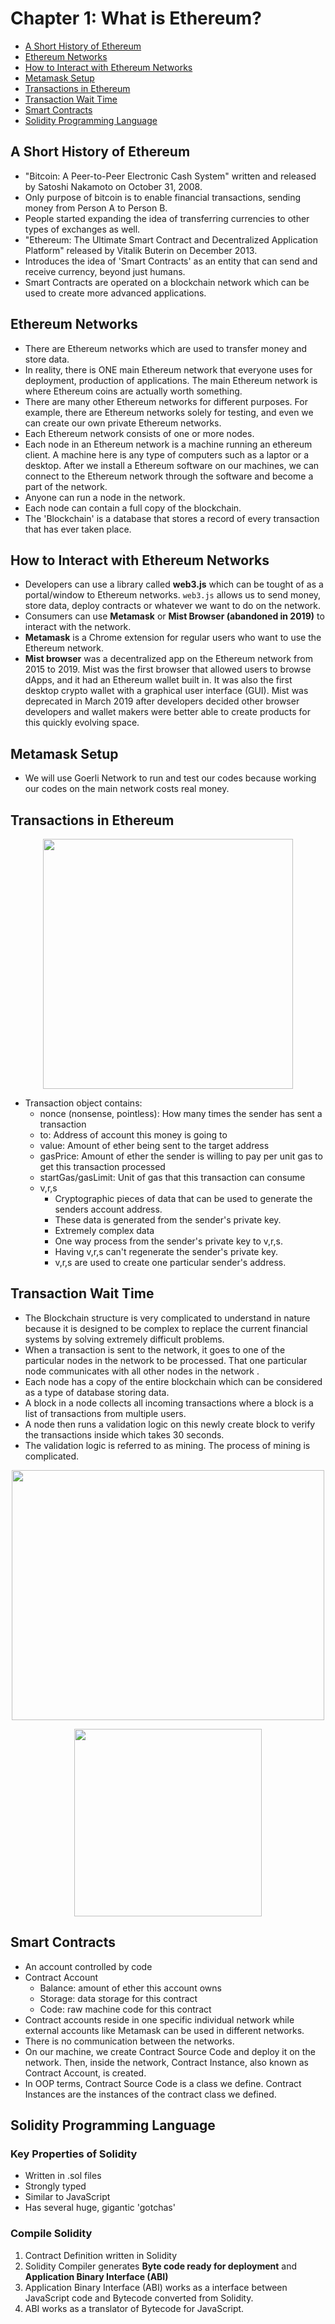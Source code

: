 # Chapter 1: What is Ethereum?

- [A Short History of Ethereum](#a-short-history-of-ethereum)
- [Ethereum Networks](#ethereum-networks)
- [How to Interact with Ethereum Networks](#how-to-interact-with-ethereum-networks)
- [Metamask Setup](#metamask-setup)
- [Transactions in Ethereum](#transactions-in-ethereum)
- [Transaction Wait Time](#transaction-wait-time)
- [Smart Contracts](#smart-contracts)
- [Solidity Programming Language](#solidity-programming-language)

## A Short History of Ethereum

- "Bitcoin: A Peer-to-Peer Electronic Cash System" written and released by Satoshi Nakamoto on October 31, 2008.
- Only purpose of bitcoin is to enable financial transactions, sending money from Person A to Person B.
- People started expanding the idea of transferring currencies to other types of exchanges as well.
- "Ethereum: The Ultimate Smart Contract and Decentralized Application Platform" released by Vitalik Buterin on December 2013.
- Introduces the idea of 'Smart Contracts' as an entity that can send and receive currency, beyond just humans.
- Smart Contracts are operated on a blockchain network which can be used to create more advanced applications.

## Ethereum Networks

- There are Ethereum networks which are used to transfer money and store data.
- In reality, there is ONE main Ethereum network that everyone uses for deployment, production of applications. The main Ethereum network is where Ethereum coins are actually worth something.
- There are many other Ethereum networks for different purposes. For example, there are Ethereum networks solely for testing, and even we can create our own private Ethereum networks.
- Each Ethereum network consists of one or more nodes.
- Each node in an Ethereum network is a machine running an ethereum client. A machine here is any type of computers such as a laptor or a desktop. After we install a Ethereum software on our machines, we can connect to the Ethereum network through the software and become a part of the network.
- Anyone can run a node in the network.
- Each node can contain a full copy of the blockchain.
- The 'Blockchain' is a database that stores a record of every transaction that has ever taken place.

## How to Interact with Ethereum Networks

- Developers can use a library called **web3.js** which can be tought of as a portal/window to Ethereum networks. `web3.js` allows us to send money, store data, deploy contracts or whatever we want to do on the network.
- Consumers can use **Metamask** or **Mist Browser (abandoned in 2019)** to interact with the network. 
- **Metamask** is a Chrome extension for regular users who want to use the Ethereum network. 
- **Mist browser** was a decentralized app on the Ethereum network from 2015 to 2019. Mist was the first browser that allowed users to browse dApps, and it had an Ethereum wallet built in. It was also the first desktop crypto wallet with a graphical user interface (GUI). Mist was deprecated in March 2019 after developers decided other browser developers and wallet makers were better able to create products for this quickly evolving space.

## Metamask Setup

- We will use Goerli Network to run and test our codes because working our codes on the main network costs real money.

## Transactions in Ethereum

<p align="center">
  <img width="400" height="400" src="https://user-images.githubusercontent.com/41933169/217088718-72eefc4f-faf9-4a66-82cc-b1415aa187fb.png">
</p>

- Transaction object contains:
  - nonce (nonsense, pointless): How many times the sender has sent a transaction
  - to: Address of account this money is going to
  - value: Amount of ether being sent to the target address
  - gasPrice: Amount of ether the sender is willing to pay per unit gas to get this transaction processed
  - startGas/gasLimit: Unit of gas that this transaction can consume
  - v,r,s
    - Cryptographic pieces of data that can be used to generate the senders account address. 
    - These data is generated from the sender's private key.
    - Extremely complex data 
    - One way process from the sender's private key to v,r,s.
    - Having v,r,s can't regenerate the sender's private key.
    - v,r,s are used to create one particular sender's address.

## Transaction Wait Time

- The Blockchain structure is very complicated to understand in nature because it is designed to be complex to replace the current financial systems by solving extremely difficult problems.
- When a transaction is sent to the network, it goes to one of the particular nodes in the network to be processed. That one particular node communicates with all other nodes in the network .
- Each node has a copy of the entire blockchain which can be considered as a type of database storing data.
- A block in a node collects all incoming transactions where a block is a list of transactions from multiple users.
- A node then runs a validation logic on this newly create block to verify the transactions inside which takes 30 seconds.
- The validation logic is referred to as mining. The process of mining is complicated.

<p align="center">
  <img width="500" height="400" src="https://user-images.githubusercontent.com/41933169/218238910-c68389b0-f9f0-4b9c-b734-30ec2020afdd.png">
</p>

<p align="center">
  <img width="300" height="300" src="https://user-images.githubusercontent.com/41933169/218238928-8236c26a-3a18-46f7-b16f-a2a6ee68b40e.png">
</p>

## Smart Contracts

- An account controlled by code
- Contract Account
  - Balance: amount of ether this account owns
  - Storage: data storage for this contract
  - Code: raw machine code for this contract
- Contract accounts reside in one specific individual network while external accounts like Metamask can be used in different networks.
- There is no communication between the networks.
- On our machine, we create Contract Source Code and deploy it on the network. Then, inside the network, Contract Instance, also known as Contract Account, is created.
- In OOP terms, Contract Source Code is a class we define. Contract Instances are the instances of the contract class we defined.

## Solidity Programming Language

### Key Properties of Solidity

- Written in .sol files
- Strongly typed
- Similar to JavaScript
- Has several huge, gigantic 'gotchas'

### Compile Solidity

1. Contract Definition written in Solidity
2. Solidity Compiler generates **Byte code ready for deployment** and **Application Binary Interface (ABI)**
3. Application Binary Interface (ABI) works as a interface between JavaScript code and Bytecode converted from Solidity.
4. ABI works as a translator of Bytecode for JavaScript.



